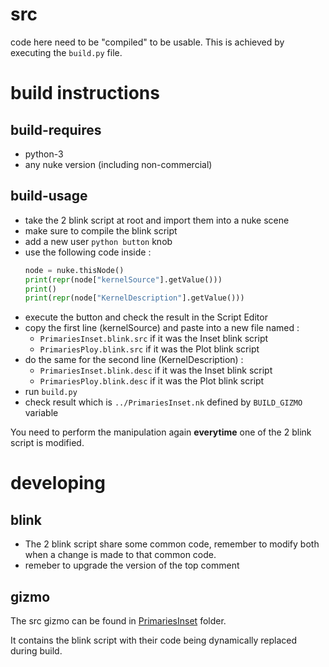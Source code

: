 # src

code here need to be "compiled" to be usable. This is achieved by executing
the `build.py` file.

# build instructions

## build-requires

- python-3
- any nuke version (including non-commercial)

## build-usage

- take the 2 blink script at root and import them into a nuke scene
- make sure to compile the blink script
- add a new user `python button` knob
- use the following code inside :
    ```python
    node = nuke.thisNode()
    print(repr(node["kernelSource"].getValue()))
    print()
    print(repr(node["KernelDescription"].getValue()))
    ```
- execute the button and check the result in the Script Editor
- copy the first line (kernelSource) and paste into a new file named :
  - `PrimariesInset.blink.src` if it was the Inset blink script
  - `PrimariesPloy.blink.src` if it was the Plot blink script
- do the same for the second line (KernelDescription) :
  - `PrimariesInset.blink.desc` if it was the Inset blink script
  - `PrimariesPloy.blink.desc` if it was the Plot blink script
- run `build.py`
- check result which is `../PrimariesInset.nk` defined by `BUILD_GIZMO` variable

You need to perform the manipulation again **everytime** one of the 2 blink script 
is modified.

# developing

## blink

- The 2 blink script share some common code, remember to modify both when a change
is made to that common code.
- remeber to upgrade the version of the top comment

## gizmo

The src gizmo can be found in [PrimariesInset](PrimariesInset) folder.

It contains the blink script with their code being dynamically replaced during build.